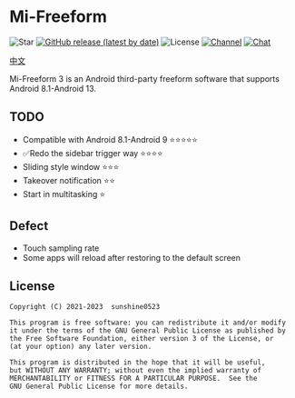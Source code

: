 # Mi-Freeform

![Star](https://img.shields.io/github/stars/sunshine0523/Mi-Freeform) [![GitHub release (latest by date)](https://img.shields.io/github/v/release/sunshine0523/Mi-FreeForm)](https://github.com/sunshine0523/Mi-Freeform/releases) ![License](https://img.shields.io/github/license/sunshine0523/Mi-Freeform) [![Channel](https://img.shields.io/badge/Follow-Telegram-blue.svg?logo=telegram)](https://t.me/+8M3IrjRFiPE2NGE9) [![Chat](https://img.shields.io/badge/Join-QQ%E9%A2%91%E9%81%93-red?logo=tencent-qq&logoColor=red)](https://qun.qq.com/qqweb/qunpro/share?_wv=3&_wwv=128&inviteCode=XKL1t&from=246610&biz=ka)

[中文](./README_zh-CN.md)

Mi-Freeform 3 is an Android third-party freeform software that supports Android 8.1-Android 13.

## TODO

- Compatible with Android 8.1-Android 9 ⭐⭐⭐⭐⭐
- ✅Redo the sidebar trigger way ⭐⭐⭐⭐
- Sliding style window ⭐⭐⭐
- Takeover notification ⭐⭐
- Start in multitasking ⭐

## Defect

- Touch sampling rate
- Some apps will reload after restoring to the default screen

## License

```
Copyright (C) 2021-2023  sunshine0523

This program is free software: you can redistribute it and/or modify
it under the terms of the GNU General Public License as published by
the Free Software Foundation, either version 3 of the License, or
(at your option) any later version.

This program is distributed in the hope that it will be useful,
but WITHOUT ANY WARRANTY; without even the implied warranty of
MERCHANTABILITY or FITNESS FOR A PARTICULAR PURPOSE.  See the
GNU General Public License for more details.
```
